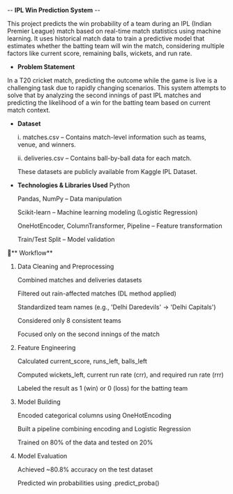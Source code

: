 -- **IPL Win Prediction System** -- 

This project predicts the win probability of a team during an IPL (Indian Premier League) match based on real-time match statistics using machine learning. It uses historical match data to train a predictive model that estimates whether the batting team will win the match, considering multiple factors like current score, remaining balls, wickets, and run rate.

- **Problem Statement**
  
In a T20 cricket match, predicting the outcome while the game is live is a challenging task due to rapidly changing scenarios. This system attempts to solve that by analyzing the second innings of past IPL matches and predicting the likelihood of a win for the batting team based on current match context.

- **Dataset**
  
  i. matches.csv – Contains match-level information such as teams, venue, and winners.
        
  ii. deliveries.csv – Contains ball-by-ball data for each match.
        
  These datasets are publicly available from Kaggle IPL Dataset.

- **Technologies & Libraries Used**
    Python
    
    Pandas, NumPy – Data manipulation
    
    Scikit-learn – Machine learning modeling (Logistic Regression)
    
    OneHotEncoder, ColumnTransformer, Pipeline – Feature transformation
    
    Train/Test Split – Model validation  

🔄** Workflow**
1. Data Cleaning and Preprocessing

    Combined matches and deliveries datasets
    
    Filtered out rain-affected matches (DL method applied)
    
    Standardized team names (e.g., 'Delhi Daredevils' → 'Delhi Capitals')
    
    Considered only 8 consistent teams
    
    Focused only on the second innings of the match

2. Feature Engineering

    Calculated current_score, runs_left, balls_left
    
    Computed wickets_left, current run rate (crr), and required run rate (rrr)
    
    Labeled the result as 1 (win) or 0 (loss) for the batting team

3. Model Building

    Encoded categorical columns using OneHotEncoding
    
    Built a pipeline combining encoding and Logistic Regression
    
    Trained on 80% of the data and tested on 20%

4. Model Evaluation

    Achieved ~80.8% accuracy on the test dataset
    
    Predicted win probabilities using .predict_proba()

